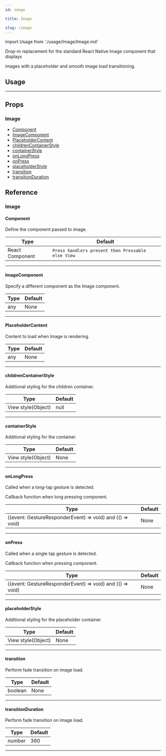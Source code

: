 ```yaml
---
id: image

title: Image

slug: /image
---
```


import Usage from './usage/Image/Image.md'

Drop-in replacement for the standard React Native Image component that displays

images with a placeholder and smooth image load transitioning.

## Usage

<Usage />

---

## Props

### Image

- [Component](#component)
- [ImageComponent](#imagecomponent)
- [PlaceholderContent](#placeholdercontent)
- [childrenContainerStyle](#childrencontainerstyle)
- [containerStyle](#containerstyle)
- [onLongPress](#onlongpress)
- [onPress](#onpress)
- [placeholderStyle](#placeholderstyle)
- [transition](#transition)
- [transitionDuration](#transitionduration)

## Reference

### Image

#### Component

Define the component passed to image.

| Type            | Default                                           |
| --------------- | ------------------------------------------------- |
| React Component | `Press handlers present then Pressable else View` |

---

#### ImageComponent

Specify a different component as the Image component.

| Type | Default |
| ---- | ------- |
| any  | None    |

---

#### PlaceholderContent

Content to load when Image is rendering.

| Type | Default |
| ---- | ------- |
| any  | None    |

---

#### childrenContainerStyle

Additional styling for the children container.

| Type               | Default |
| ------------------ | ------- |
| View style(Object) | null    |

---

#### containerStyle

Additional styling for the container.

| Type               | Default |
| ------------------ | ------- |
| View style(Object) | None    |

---

#### onLongPress

Called when a long-tap gesture is detected.

Callback function when long pressing component.

| Type                                                      | Default |
| --------------------------------------------------------- | ------- |
| ((event: GestureResponderEvent) => void) and (() => void) | None    |

---

#### onPress

Called when a single tap gesture is detected.

Callback function when pressing component.

| Type                                                      | Default |
| --------------------------------------------------------- | ------- |
| ((event: GestureResponderEvent) => void) and (() => void) | None    |

---

#### placeholderStyle

Additional styling for the placeholder container.

| Type               | Default |
| ------------------ | ------- |
| View style(Object) | None    |

---

#### transition

Perform fade transition on image load.

| Type    | Default |
| ------- | ------- |
| boolean | None    |

---

#### transitionDuration

Perform fade transition on image load.

| Type   | Default |
| ------ | ------- |
| number | 360     |

---
